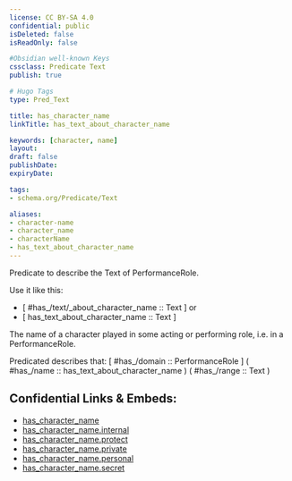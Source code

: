 ```yaml
---
license: CC BY-SA 4.0
confidential: public
isDeleted: false
isReadOnly: false

#Obsidian well-known Keys
cssclass: Predicate Text
publish: true

# Hugo Tags
type: Pred_Text

title: has_character_name
linkTitle: has_text_about_character_name

keywords: [character, name]
layout: 
draft: false
publishDate:
expiryDate: 

tags:
- schema.org/Predicate/Text

aliases:
- character-name
- character_name
- characterName
- has_text_about_character_name
---
```


Predicate to describe the Text of PerformanceRole.

Use it like this: 
- [ #has_/text/_about_character_name :: Text ] or 
- [ has_text_about_character_name :: Text ] 

The name of a character played in some acting or performing role, i.e. in a PerformanceRole.

Predicated describes that: 
[ #has_/domain  :: PerformanceRole ]
( #has_/name :: has_text_about_character_name )
( #has_/range :: Text )



## Confidential Links & Embeds: 
- [has_character_name](../../../../_public/schema.org/Predicate/Texts/has_character_name.md) 
- [has_character_name.internal](../../../../_internal/schema.org/Predicate/Texts/has_character_name.internal.md) 
- [has_character_name.protect](../../../../_protect/schema.org/Predicate/Texts/has_character_name.protect.md) 
- [has_character_name.private](../../../../_private/schema.org/Predicate/Texts/has_character_name.private.md) 
- [has_character_name.personal](../../../../_personal/schema.org/Predicate/Texts/has_character_name.personal.md) 
- [has_character_name.secret](../../../../_secret/schema.org/Predicate/Texts/has_character_name.secret.md) 
